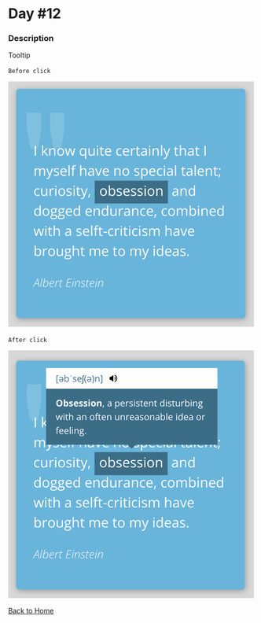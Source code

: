 # Day #12

### Description

Tooltip

`Before click`

<img src='./image-final-1.png' width=500>

`After click`

<img src='image-final-2.png' width=500>

[Back to Home]()
